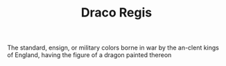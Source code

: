 ---
title: Draco Regis
letter: D
permalink: "/definitions/bld-draco-regis.html"
body: The standard, ensign, or military colors borne in war by the an-clent kings
  of England, having the figure of a dragon painted thereon
published_at: '2018-07-07'
source: Black's Law Dictionary 2nd Ed (1910)
layout: post
---